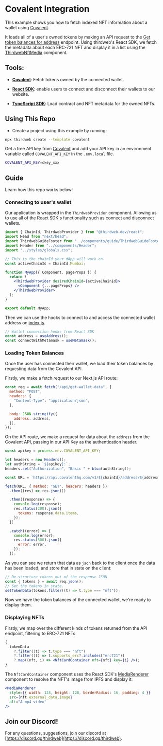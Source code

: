 # Covalent Integration

This example shows you how to fetch indexed NFT information about a wallet using [Covalent](https://www.covalenthq.com).

It loads all of a user's owned tokens by making an API request to the [Get token balances for address](https://www.covalenthq.com/docs/api/#/0/Get%20token%20balances%20for%20address/USD/1) endpoint. Using thirdweb's React SDK, we fetch the metadata about each ERC-721 NFT and display it in a list using the
[ThirdwebNftMedia](https://portal.thirdweb.com/react/react.thirdwebnftmedia) component.

## Tools:

- [**Covalent**](https://www.covalenthq.com/): Fetch tokens owned by the connected wallet.

- [**React SDK**](https://docs.thirdweb.com/react): enable users to connect and disconnect their wallets to our website.

- [**TypeScript SDK**](https://docs.thirdweb.com/typescript): Load contract and NFT metadata for the owned NFTs.

## Using This Repo

- Create a project using this example by running:

```bash
npx thirdweb create --template covalent
```

Get a free API key from [Covalent](https://www.covalenthq.com/) and add your API key in an environment variable called `COVALENT_API_KEY` in the `.env.local` file.

```bash
COVALENT_API_KEY=ckey_xxx
```

## Guide

Learn how this repo works below!

### Connecting to user's wallet

Our application is wrapped in the `ThirdwebProvider` component. Allowing us to use all of the React SDK's functionality such as connect and disconnect wallets.

```jsx
import { ChainId, ThirdwebProvider } from "@thirdweb-dev/react";
import Head from "next/head";
import ThirdwebGuideFooter from "../components/guide/ThirdwebGuideFooter";
import Header from "../components/Header";
import "../styles/globals.css";

// This is the chainId your dApp will work on.
const activeChainId = ChainId.Mumbai;

function MyApp({ Component, pageProps }) {
  return (
    <ThirdwebProvider desiredChainId={activeChainId}>
      <Component {...pageProps} />
    </ThirdwebProvider>
  );
}

export default MyApp;
```

Then we can use the hooks to connect to and access the connected wallet address on [index.js](./pages/index.js).

```jsx
// Wallet connection hooks from React SDK
const address = useAddress();
const connectWithMetamask = useMetamask();
```

### Loading Token Balances

Once the user has connected their wallet, we load their token balances by requesting data from the Covalent API.

Firstly, we make a fetch request to our Next.js API route:

```jsx
const req = await fetch("/api/get-wallet-data", {
  method: "POST",
  headers: {
    "Content-Type": "application/json",
  },

  body: JSON.stringify({
    address: address,
  }),
});
```

On the API route, we make a request for data about the `address` from the Covalent API, passing in our API Key as the authentication header.

```jsx
const apikey = process.env.COVALENT_API_KEY;

let headers = new Headers();
let authString = `${apikey}:`;
headers.set("Authorization", "Basic " + btoa(authString));

const URL = `https://api.covalenthq.com/v1/${chainId}/address/${address}/balances_v2/?nft=true&no-nft-fetch=true`;

fetch(URL, { method: "GET", headers: headers })
  .then((res) => res.json())

  .then((response) => {
    console.log(response);
    res.status(200).json({
      tokens: response.data.items,
    });
  })

  .catch((error) => {
    console.log(error);
    res.status(500).json({
      error: error,
    });
  });
```

As you can see we return that data as `json` back to the client once the data has been loaded, and store that in state on the client:

```jsx
// De-structure tokens out of the response JSON
const { tokens } = await req.json();
// Set the tokens in state.
setTokenData(tokens.filter((t) => t.type === "nft"));
```

Now we have the token balances of the connected wallet, we're ready to display them.

### Displaying NFTs

Firstly, we map over the different kinds of tokens returned from the API endpoint, filtering to ERC-721 NFTs.

```jsx
{
  tokenData
    ?.filter((t) => t.type === "nft")
    ?.filter((t) => t.supports_erc?.includes("erc721"))
    ?.map((nft, i) => <NftCardContainer nft={nft} key={i} />);
}
```

The `NftCardContainer` component uses the React SDK's [MediaRenderer](https://portal.thirdweb.com/react/react.mediarenderer) component to resolve the NFT's image from IPFS and display it:

```jsx
<MediaRenderer
  style={{ width: 128, height: 128, borderRadius: 16, padding: 4 }}
  src={nft.external_data.image}
  alt="A mp4 video"
/>
```

## Join our Discord!

For any questions, suggestions, join our discord at [https://discord.gg/thirdweb](https://discord.gg/thirdweb).
